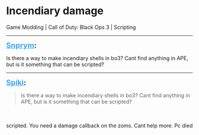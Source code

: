 # Incendiary damage
Game Modding | Call of Duty: Black Ops 3 | Scripting

---
<strong style="font-size: 1.4em;"><span style="text-decoration: underline;text-decoration-color: #34a7f9;"><span style="color:#34a7f9;">Snprym</span></span>:</strong>

<p>Is there a way to make incendiary shells in bo3? Cant find anything in APE, but is it something that can be scripted?</p>

---
<strong style="font-size: 1.4em;"><span style="text-decoration: underline;text-decoration-color: #34a7f9;"><span style="color:#34a7f9;">Spiki</span></span>:</strong>

<p><blockquote>Is there a way to make incendiary shells in bo3? Cant find anything in APE, but is it something that can be scripted?<br /></blockquote><br /><br />scripted. You need a damage callback on the zoms. Cant help more. Pc died</p>
